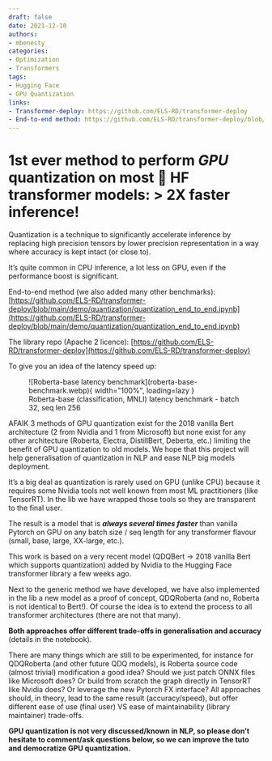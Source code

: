 ```yaml
---
draft: false
date: 2021-12-10
authors:
- mbenesty
categories:
- Optimization
- Transformers
tags:
- Hugging Face
- GPU Quantization
links:
- Transformer-deploy: https://github.com/ELS-RD/transformer-deploy
- End-to-end method: https://github.com/ELS-RD/transformer-deploy/blob/main/demo/quantization_end_to_end.ipynb
---
```


# 1st ever method to perform *GPU* quantization on most 🤗 HF transformer models: > 2X faster inference!

Quantization is a technique to significantly accelerate inference by replacing high precision tensors by lower precision
representation in a way where accuracy is kept intact (or close to).

It’s quite common in CPU inference, a lot less on GPU, even if the performance boost is significant.

<!-- more -->

End-to-end method (we also added many other
benchmarks): [https://github.com/ELS-RD/transformer-deploy/blob/main/demo/quantization/quantization_end_to_end.ipynb](https://github.com/ELS-RD/transformer-deploy/blob/main/demo/quantization/quantization_end_to_end.ipynb)

The library repo (Apache 2
licence): [https://github.com/ELS-RD/transformer-deploy](https://github.com/ELS-RD/transformer-deploy)

To give you an idea of the latency speed up:

<figure markdown>
  ![Roberta-base latency benchmark](roberta-base-benchmark.webp){ width="100%", loading=lazy }
  <figcaption>Roberta-base (classification, MNLI) latency benchmark - batch 32, seq len 256</figcaption>
</figure>

AFAIK 3 methods of GPU quantization exist for the 2018 vanilla Bert architecture (2 from Nvidia and 1 from Microsoft)
but none exist for any other architecture (Roberta, Electra, DistillBert, Deberta, etc.) limiting the benefit of GPU
quantization to old models. We hope that this project will help generalisation of quantization in NLP and ease NLP big
models deployment.

It’s a big deal as quantization is rarely used on GPU (unlike CPU) because it requires some Nvidia tools not well known
from most ML practitioners (like TensorRT). In the lib we have wrapped those tools so they are transparent to the final
user.

The result is a model that is **_always several times faster_** than vanilla Pytorch on GPU on any batch size / seq
length for
any transformer flavour (small, base, large, XX-large, etc.).

This work is based on a very recent model (QDQBert -> 2018 vanilla Bert which supports quantization) added by Nvidia to
the Hugging Face transformer library a few weeks ago.

Next to the generic method we have developed, we have also implemented in the lib a new model as a proof of concept,
QDQRoberta (and no, Roberta is not identical to Bert!). Of course the idea is to extend the process to all transformer
architectures (there are not that many).

**Both approaches offer different trade-offs in generalisation and accuracy** (details in the notebook).

There are many things which are still to be experimented, for instance for QDQRoberta (and other future QDQ models), is
Roberta source code (almost trivial) modification a good idea? Should we just patch ONNX files like Microsoft does? Or
build from scratch the graph directly in TensorRT like Nvidia does? Or leverage the new Pytorch FX interface? All
approaches should, in theory, lead to the same result (accuracy/speed), but offer different ease of use (final user) VS
ease of maintainability (library maintainer) trade-offs.

**GPU quantization is not very discussed/known in NLP, so please don’t hesitate to comment/ask questions below, so we
can
improve the tuto and democratize GPU quantization.**